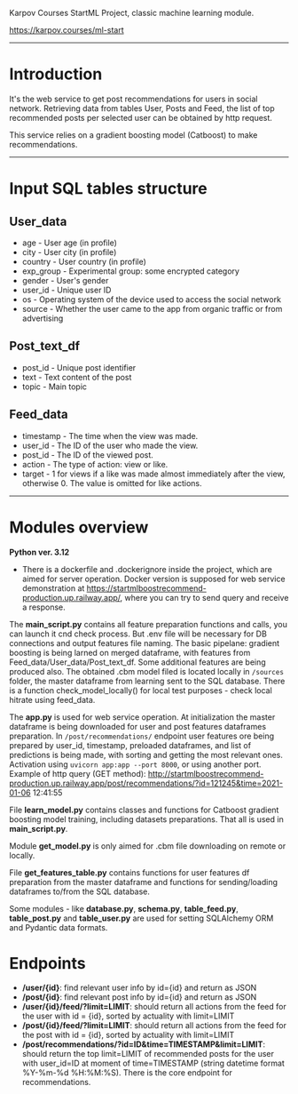 Karpov Courses StartML Project, classic machine learning module.

https://karpov.courses/ml-start

---

# Introduction

It's the web service to get post recommendations for users in social network.
Retrieving data from tables User, Posts and Feed, the list of top recommended posts per selected user can be obtained 
by http request.

This service relies on a gradient boosting model (Catboost) to make recommendations. 

---

# Input SQL tables structure

## User_data

- age - User age (in profile)
- city - User city (in profile)
- country - User country (in profile)
- exp_group - Experimental group: some encrypted category
- gender - User's gender
- user_id - Unique user ID
- os - Operating system of the device used to access the social network
- source - Whether the user came to the app from organic traffic or from advertising

##  Post_text_df 

- post_id - Unique post identifier
- text - Text content of the post
- topic - Main topic

##  Feed_data 

- timestamp - The time when the view was made.
- user_id - The ID of the user who made the view.
- post_id - The ID of the viewed post.
- action - The type of action: view or like.
- target - 1 for views if a like was made almost immediately after the view, otherwise 0. The value is omitted for 
like actions.

---

# Modules overview 

**Python ver. 3.12**

- There is a dockerfile and .dockerignore inside the project, which are aimed for server operation. Docker version 
is supposed for web service demonstration at https://startmlboostrecommend-production.up.railway.app/, where you can 
try to send query and receive a response.

The **main_script.py** contains all feature preparation functions and calls, you can launch it cnd check process. 
But .env file will be necessary for DB connections and output features file naming.
The basic pipelane: gradient boosting is being larned on merged dataframe, with features from 
Feed_data/User_data/Post_text_df. Some additional features are being produced also. The obtained .cbm model filed is 
located locally in `/sources` folder, the master dataframe from learning sent to the SQL database. There is a function 
check_model_locally() for local test purposes - check local hitrate using feed_data.


The **app.py** is used for web service operation. At initialization the master dataframe is being downloaded for user and 
post features dataframes preparation. In `/post/recommendations/` endpoint user features ore being prepared by user_id, 
timestamp, preloaded dataframes, and list of predictions is being made, with sorting and getting the most relevant ones. 
Activation using `uvicorn app:app --port 8000`, or using another port. Example of http query (GET method): 
http://startmlboostrecommend-production.up.railway.app/post/recommendations/?id=121245&time=2021-01-06 12:41:55

File **learn_model.py** contains classes and functions for Catboost gradient boosting model training, including datasets 
preparations. That all is used in **main_script.py**.

Module **get_model.py** is only aimed for .cbm file downloading on remote or locally.

File **get_features_table.py** contains functions for user features df preparation from the master dataframe and functions
for sending/loading dataframes to/from the SQL database.

Some modules - like **database.py**, **schema.py**, **table_feed.py**, **table_post.py** and **table_user.py** are used 
for setting SQLAlchemy ORM and Pydantic data formats.

# Endpoints

- **/user/{id}**: find relevant user info by id={id} and return as JSON
- **/post/{id}**: find relevant post info  by id={id} and return as JSON
- **/user/{id}/feed/?limit=LIMIT**: should return all actions from the feed for the user with id = {id}, sorted by 
actuality with limit=LIMIT
- **/post/{id}/feed/?limit=LIMIT**: should return all actions from the feed for the post with id = {id}, sorted by 
actuality with limit=LIMIT
- **/post/recommendations/?id=ID&time=TIMESTAMP&limit=LIMIT**: should return the top limit=LIMIT of recommended posts for the user with
user_id=ID at moment of time=TIMESTAMP (string datetime format %Y-%m-%d %H:%M:%S). There is the core endpoint for
recommendations.




